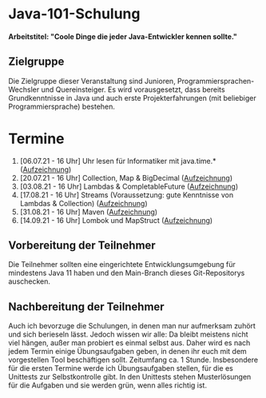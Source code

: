 # Java-101-Schulung

#### Arbeitstitel: "Coole Dinge die jeder Java-Entwickler kennen sollte."

## Zielgruppe

Die Zielgruppe dieser Veranstaltung sind Junioren, Programmiersprachen-Wechsler und Quereinsteiger. Es wird
vorausgesetzt, dass bereits Grundkenntnisse in Java und auch erste Projekterfahrungen (mit beliebiger
Programmiersprache) bestehen.

# Termine

1. [06.07.21 - 16 Uhr] Uhr lesen für Informatiker mit java.time.*
([Aufzeichnung](https://cloud.hsvoss.de/s/aEtgwjCdxLpcXqp))
2. [20.07.21 - 16 Uhr] Collection, Map & BigDecimal
([Aufzeichnung](https://cloud.hsvoss.de/s/PkXxmnM5x6FtARc))
3. [03.08.21 - 16 Uhr] Lambdas & CompletableFuture
([Aufzeichnung](https://cloud.hsvoss.de/s/6EqrGzrFa5jBrwz))
4. [17.08.21 - 16 Uhr] Streams (Voraussetzung: gute Kenntnisse von Lambdas & Collection)
([Aufzeichnung](https://cloud.hsvoss.de/s/LYH5kr9iwiXi8Y7))
5. [31.08.21 - 16 Uhr] Maven
([Aufzeichnung](https://cloud.hsvoss.de/s/A2qEALMPbXt2koZ))
6. [14.09.21 - 16 Uhr] Lombok und MapStruct
([Aufzeichnung](https://cloud.hsvoss.de/s/8R2YGPtHFrz9yMx))


## Vorbereitung der Teilnehmer

Die Teilnehmer sollten eine eingerichtete Entwicklungsumgebung für mindestens Java 11 haben und den Main-Branch dieses
Git-Repositorys auschecken.

## Nachbereitung der Teilnehmer

Auch ich bevorzuge die Schulungen, in denen man nur aufmerksam zuhört und sich berieseln lässt. Jedoch wissen wir alle:
Da bleibt meistens nicht viel hängen, außer man probiert es einmal selbst aus. Daher wird es nach jedem Termin einige
Übungsaufgaben geben, in denen ihr euch mit dem vorgestellen Tool beschäftigen sollt. Zeitumfang ca. 1 Stunde.
Insbesondere für die ersten Termine werde ich Übungsaufgaben stellen, für die es Unittests zur Selbstkontrolle gibt. In
den Unittests stehen Musterlösungen für die Aufgaben und sie werden grün, wenn alles richtig ist.
